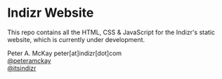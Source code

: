 # Indizr Website

This repo contains all the HTML, CSS & JavaScript for the Indizr's static website, which is currently under development.

Peter A. McKay
peter[at]indizr[dot]com    
<a href="https://twitter.com/peteramckay">@peteramckay</a>   
<a href="https://twitter.com/itsindizr">@itsindizr</a>   
